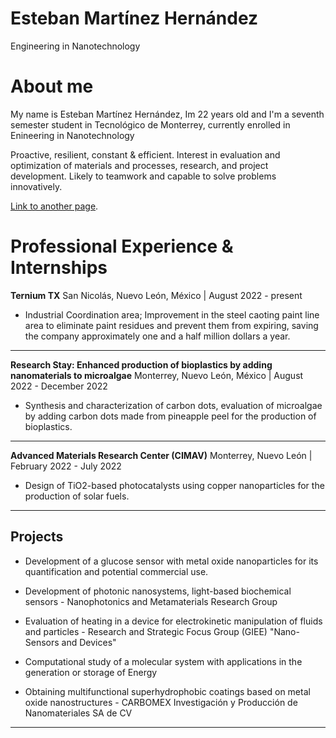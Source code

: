 # Esteban Martínez Hernández 
Engineering in Nanotechnology

# About me 

My name is Esteban Martínez Hernández, Im 22 years old and I'm a seventh semester student in Tecnológico de Monterrey, currently enrolled in Enineering in Nanotechnology

Proactive, resilient, constant & efficient. Interest in evaluation and optimization of materials and processes, research, and project development. Likely to teamwork and capable to solve problems innovatively.

[Link to another page](./another-page.html).


# Professional Experience & Internships

**Ternium TX**
San Nicolás, Nuevo León, México | August 2022 - present

* Industrial Coordination area; Improvement in the steel caoting paint line area to eliminate paint residues and prevent them from expiring, saving the company approximately one and a half million dollars a year.
* * * *

**Research Stay: Enhanced production of bioplastics by adding nanomaterials to microalgae**
 Monterrey, Nuevo León, México | August 2022 - December 2022 
 
* Synthesis and characterization of carbon dots, evaluation of microalgae by adding carbon dots made from pineapple peel for the production of bioplastics.
* * * *

**Advanced Materials Research Center (CIMAV)**
Monterrey, Nuevo León | February 2022 - July 2022

* Design of TiO2-based photocatalysts using copper nanoparticles for the production of solar fuels.
* * * *

## Projects 

* Development of a glucose sensor with metal oxide nanoparticles for its quantification and potential commercial use.

* Development of photonic nanosystems, light-based biochemical sensors - Nanophotonics and Metamaterials Research Group

* Evaluation of heating in a device for electrokinetic manipulation of fluids and particles - Research and Strategic Focus Group (GIEE) "Nano-Sensors and Devices"

* Computational study of a molecular system with applications in the generation or storage of Energy

* Obtaining multifunctional superhydrophobic coatings based on metal oxide nanostructures - CARBOMEX Investigación y Producción de Nanomateriales SA de CV
***

